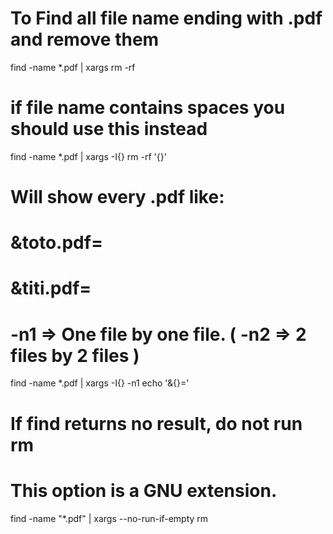 # To Find all file name ending with .pdf and remove them
find -name *.pdf | xargs rm -rf

# if file name contains spaces you should use this instead
find -name *.pdf | xargs -I{} rm -rf '{}'

# Will show every .pdf like:
#	&toto.pdf=
#	&titi.pdf=
# -n1 => One file by one file. ( -n2 => 2 files by 2 files )

find -name *.pdf | xargs -I{} -n1 echo '&{}='

# If find returns no result, do not run rm
# This option is a GNU extension.
find -name "*.pdf" | xargs --no-run-if-empty rm
